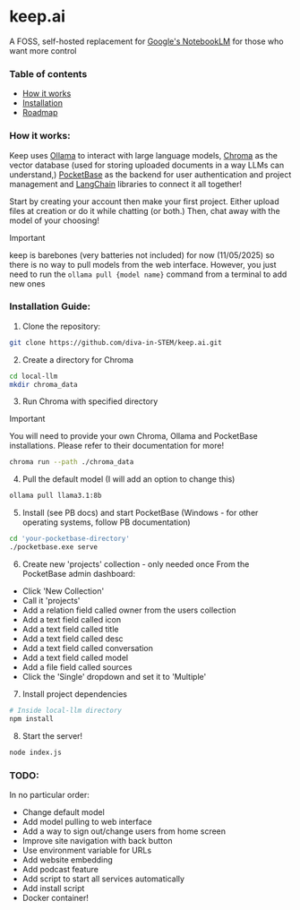 # keep.ai
A FOSS, self-hosted replacement for [Google's NotebookLM](https://notebooklm.google/) for those who want more control

### Table of contents
 - [How it works](#how-it-works)
 - [Installation](#installation-guide)
 - [Roadmap](#todo)

### How it works:
Keep uses [Ollama](https://ollama.com/) to interact with large language models, [Chroma](https://trychroma.com/) as the vector database (used for storing uploaded documents in a way LLMs can understand,) [PocketBase](https://pocketbase.io/) as the backend for user authentication and project management and [LangChain](https://www.langchain.com/) libraries to connect it all together!

Start by creating your account then make your first project. Either upload files at creation or do it while chatting (or both.) Then, chat away with the model of your choosing!
> [!Important]
> keep is barebones (very batteries not included) for now (11/05/2025) so there is no way to pull models from the web interface. However, you just need to run the `ollama pull {model name}` command from a terminal to add new ones

### Installation Guide:
1. Clone the repository:
```bash
git clone https://github.com/diva-in-STEM/keep.ai.git
```

2. Create a directory for Chroma
```bash
cd local-llm
mkdir chroma_data
```

3. Run Chroma with specified directory
> [!Important]
> You will need to provide your own Chroma, Ollama and PocketBase installations. Please refer to their documentation for more!
```bash
chroma run --path ./chroma_data
```

4. Pull the default model (I will add an option to change this)
```bash
ollama pull llama3.1:8b
```

5. Install (see PB docs) and start PocketBase (Windows - for other operating systems, follow PB documentation)
```bash
cd 'your-pocketbase-directory'
./pocketbase.exe serve
```

6. Create new 'projects' collection - only needed once
From the PocketBase admin dashboard:
 - Click 'New Collection'
 - Call it 'projects'
 - Add a relation field called owner from the users collection
 - Add a text field called icon
 - Add a text field called title
 - Add a text field called desc
 - Add a text field called conversation
 - Add a text field called model
 - Add a file field called sources
 - Click the 'Single' dropdown and set it to 'Multiple'

7. Install project dependencies
```bash
# Inside local-llm directory
npm install
```

8. Start the server!
```bash
node index.js
```

### TODO:
In no particular order:
 - Change default model
 - Add model pulling to web interface
 - Add a way to sign out/change users from home screen
 - Improve site navigation with back button
 - Use environment variable for URLs
 - Add website embedding
 - Add podcast feature
 - Add script to start all services automatically
 - Add install script
 - Docker container!
